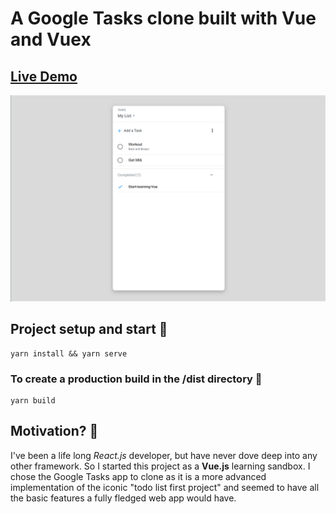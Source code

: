 # A Google Tasks clone built with Vue and Vuex

## <a href="https://tasks-clone.netlify.com/" target="_blank">Live Demo</a>

![App screenshot](./app_screenshot.png)

## Project setup and start 🏃

```
yarn install && yarn serve
```

### To create a production build in the /dist directory 👷

```
yarn build
```

## Motivation? 🤔

I've been a life long _React.js_ developer, but have never dove deep into any other framework. So I started this project as a **Vue.js** learning sandbox. I chose the Google Tasks app to clone as it is a more advanced implementation of the iconic "todo list first project" and seemed to have all the basic features a fully fledged web app would have.
